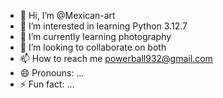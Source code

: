 - 👋 Hi, I’m @Mexican-art
- 👀 I’m interested in learning Python 3.12.7
- 🌱 I’m currently learning photography 
- 💞️ I’m looking to collaborate on both
- 📫 How to reach me powerball932@gmail.com
- 😄 Pronouns: ...
- ⚡ Fun fact: ...

<!---
Mexican-art/Mexican-art is a ✨ special ✨ repository because its `README.md` (this file) appears on your GitHub profile.
You can click the Preview link to take a look at your changes.
--->
